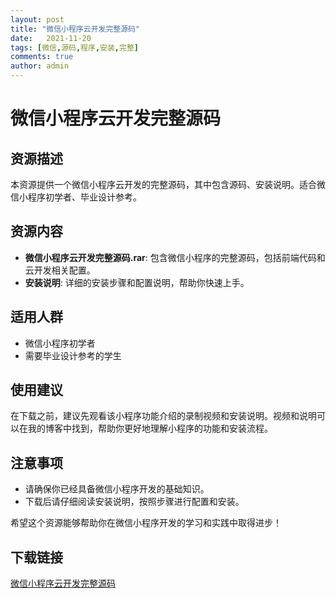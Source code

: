 ```yaml
---
layout: post
title: "微信小程序云开发完整源码"
date:   2021-11-20
tags: [微信,源码,程序,安装,完整]
comments: true
author: admin
---
```

# 微信小程序云开发完整源码

## 资源描述
本资源提供一个微信小程序云开发的完整源码，其中包含源码、安装说明。适合微信小程序初学者、毕业设计参考。

## 资源内容
- **微信小程序云开发完整源码.rar**: 包含微信小程序的完整源码，包括前端代码和云开发相关配置。
- **安装说明**: 详细的安装步骤和配置说明，帮助你快速上手。

## 适用人群
- 微信小程序初学者
- 需要毕业设计参考的学生

## 使用建议
在下载之前，建议先观看该小程序功能介绍的录制视频和安装说明。视频和说明可以在我的博客中找到，帮助你更好地理解小程序的功能和安装流程。

## 注意事项
- 请确保你已经具备微信小程序开发的基础知识。
- 下载后请仔细阅读安装说明，按照步骤进行配置和安装。

希望这个资源能够帮助你在微信小程序开发的学习和实践中取得进步！

## 下载链接

[微信小程序云开发完整源码](https://pan.quark.cn/s/ef40ccd55cdf)